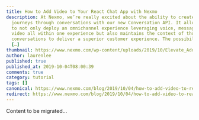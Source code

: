 ```yaml
---
title: How to Add Video to Your React Chat App with Nexmo
description: At Nexmo, we’re really excited about the ability to create customer
  journeys through conversations with our new Conversation API. It allows users
  to not only deploy an omnichannel experience leveraging voice, messaging, and
  video all within one experience but also maintains the context of those
  conversations to deliver a superior customer experience. The possibilities of
  […]
thumbnail: https://www.nexmo.com/wp-content/uploads/2019/10/Elevate_AddVideotoChat-1.png
author: laurenlee
published: true
published_at: 2019-10-04T08:00:39
comments: true
category: tutorial
tags: []
canonical: https://www.nexmo.com/blog/2019/10/04/how-to-add-video-to-react-chat-app-with-nexmo-dr
redirect: https://www.nexmo.com/blog/2019/10/04/how-to-add-video-to-react-chat-app-with-nexmo-dr
---
```

Content to be migrated...
